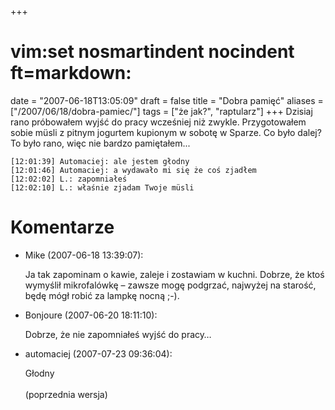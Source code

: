 +++
# vim:set nosmartindent nocindent ft=markdown:
date = "2007-06-18T13:05:09"
draft = false
title = "Dobra pamięć"
aliases = ["/2007/06/18/dobra-pamiec/"]
tags = ["że jak?", "raptularz"]
+++
Dzisiaj rano próbowałem wyjść do pracy wcześniej niż zwykle. Przygotowałem
sobie müsli z pitnym jogurtem kupionym w sobotę w Sparze. Co było dalej? To
było rano, więc nie bardzo pamiętałem...

    
    
    [12:01:39] Automaciej: ale jestem głodny
    [12:01:46] Automaciej: a wydawało mi się że coś zjadłem
    [12:02:02] L.: zapomniałeś
    [12:02:10] L.: właśnie zjadam Twoje müsli 


# Komentarze

* Mike (2007-06-18 13:39:07): <p>Ja tak zapominam o kawie, zaleje i zostawiam w
  kuchni. Dobrze, że ktoś wymyślił mikrofalówkę &#8211; zawsze mogę podgrzać,
  najwyżej na starość, będę mógł robić za lampkę nocną ;-).</p>
* Bonjoure (2007-06-20 18:11:10): <p>Dobrze, że nie zapomniałeś wyjść do
  pracy&#8230;</p>
* automaciej (2007-07-23 09:36:04): <p>Głodny<br /><br />(poprzednia wersja)</p>
